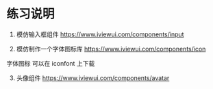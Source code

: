 # 练习说明

1. 模仿输入框组件
   https://www.iviewui.com/components/input

2. 模仿制作一个字体图标库
   https://www.iviewui.com/components/icon

字体图标 可以在 iconfont 上下载

3. 头像组件
   https://www.iviewui.com/components/avatar
